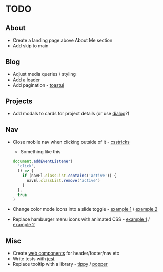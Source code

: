# TODO

## About

- Create a landing page above About Me section
- Add skip to main

## Blog

- Adjust media queries / styling
- Add a loader
- Add pagination - [toastui](https://ui.toast.com/tui-pagination)

## Projects

- Add modals to cards for project details (or use [dialog](https://developer.mozilla.org/en-US/docs/Web/HTML/Element/dialog)?)

## Nav

- Close mobile nav when clicking outside of it - [csstricks](https://css-tricks.com/click-outside-detector/)

  - Something like this

  ```js
  document.addEventListener(
    'click',
    () => {
      if (navEl.classList.contains('active')) {
        navEl.classList.remove('active')
      }
    },
    true
  )
  ```

- Change color mode icons into a slide toggle - [example 1](https://codepen.io/PaulinaSurazynska/pen/bGVpBOb) / [example 2](https://towardsdev.com/how-to-create-a-dark-light-theme-toggle-67a9316d04d2)
- Replace hamburger menu icons with animated CSS - [example 1](https://codepen.io/designcouch/pen/ExvwPY) / [example 2](https://www.sliderrevolution.com/resources/css-hamburger-menu/)

## Misc

- Create [web components](https://www.section.io/engineering-education/how-to-create-a-web-component-with-vanilla-javascript/) for header/footer/nav etc
- Write tests with [jest](https://jestjs.io/)
- Replace tooltip with a library - [tippy](https://atomiks.github.io/tippyjs/) / [popper](https://popper.js.org/)
